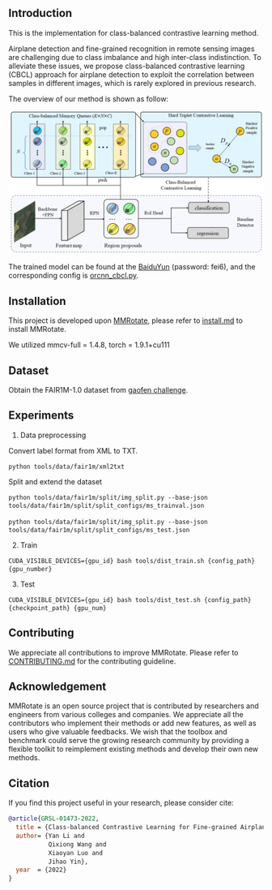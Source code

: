 ## Introduction

This is the implementation for class-balanced contrastive learning method.

Airplane detection and fine-grained recognition in remote sensing images are challenging due to class imbalance and high inter-class indistinction. To alleviate these issues, we propose class-balanced contrastive learning (CBCL) approach for airplane detection to exploit the correlation between samples in different images, which is rarely explored in previous research. 

The overview of our method is shown as follow:
<div align="center">
  <img src="resources/fig-CBCL.png" width="1280"/>
</div>

The trained model can be found at the [BaiduYun](https://pan.baidu.com/s/1RjT67g7ehq5NJpC3-Bw6iA) (password: fei6), and the corresponding config is [orcnn_cbcl.py](configs/cbcl/orcnn_cbcl.py).

## Installation

This project is developed upon [MMRotate](https://github.com/open-mmlab/mmrotate), please refer to [install.md](docs/en/install.md) to install MMRotate.

We utilized mmcv-full = 1.4.8, torch = 1.9.1+cu111
## Dataset

Obtain the FAIR1M-1.0 dataset from [gaofen challenge](http://gaofen-challenge.com/benchmark).

## Experiments

1. Data preprocessing

Convert label format from XML to TXT.
```shell
python tools/data/fair1m/xml2txt
```
Split and extend the dataset
```shell
python tools/data/fair1m/split/img_split.py --base-json tools/data/fair1m/split/split_configs/ms_trainval.json

python tools/data/fair1m/split/img_split.py --base-json tools/data/fair1m/split/split_configs/ms_test.json
```
2. Train
```shell
CUDA_VISIBLE_DEVICES={gpu_id} bash tools/dist_train.sh {config_path} {gpu_number}
```
3. Test
```shell
CUDA_VISIBLE_DEVICES={gpu_id} bash tools/dist_test.sh {config_path} {checkpoint_path} {gpu_num}
```

## Contributing

We appreciate all contributions to improve MMRotate. Please refer to [CONTRIBUTING.md](.github/CONTRIBUTING.md) for the contributing guideline.

## Acknowledgement

MMRotate is an open source project that is contributed by researchers and engineers from various colleges and companies. We appreciate all the contributors who implement their methods or add new features, as well as users who give valuable feedbacks. We wish that the toolbox and benchmark could serve the growing research community by providing a flexible toolkit to reimplement existing methods and develop their own new methods.

## Citation

If you find this project useful in your research, please consider cite:

```bibtex
@article{GRSL-01473-2022,
  title = {Class-balanced Contrastive Learning for Fine-grained Airplane Detection},
  author= {Yan Li and 
           Qixiong Wang and 
           Xiaoyan Luo and 
           Jihao Yin},
  year  = {2022}
}
```